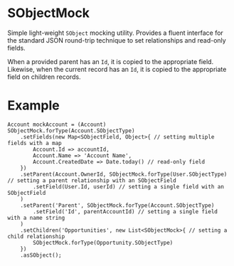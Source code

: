 # SObjectMock

Simple light-weight `SObject` mocking utility. Provides a fluent interface for the standard JSON round-trip technique to set relationships and read-only fields.

When a provided parent has an `Id`, it is copied to the appropriate field. 
Likewise, when the current record has an `Id`, it is copied to the appropriate field on children records. 

# Example

```apex
Account mockAccount = (Account) SObjectMock.forType(Account.SObjectType)
	.setFields(new Map<SObjectField, Object>{ // setting multiple fields with a map
		Account.Id => accountId,
		Account.Name => 'Account Name',
		Account.CreatedDate => Date.today() // read-only field
	})
	.setParent(Account.OwnerId, SObjectMock.forType(User.SObjectType) // setting a parent relationship with an SObjectField
		.setField(User.Id, userId) // setting a single field with an SObjectField
	)
	.setParent('Parent', SObjectMock.forType(Account.SObjectType)
		.setField('Id', parentAccountId) // setting a single field with a name string
	)
	.setChildren('Opportunities', new List<SObjectMock>{ // setting a child relationship
		SObjectMock.forType(Opportunity.SObjectType)
	})
	.asSObject();
```

